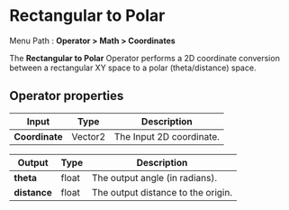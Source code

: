 # Rectangular to Polar

Menu Path : **Operator >  Math > Coordinates**

The **Rectangular to Polar** Operator performs a 2D coordinate conversion between a rectangular XY space to a polar (theta/distance) space.

## Operator properties

| **Input**      | **Type** | **Description**          |
| -------------- | -------- | ------------------------ |
| **Coordinate** | Vector2  | The Input 2D coordinate. |

| **Output**   | **Type** | **Description**                    |
| ------------ | -------- | ---------------------------------- |
| **theta**    | float    | The output angle (in radians).     |
| **distance** | float    | The output distance to the origin. |
